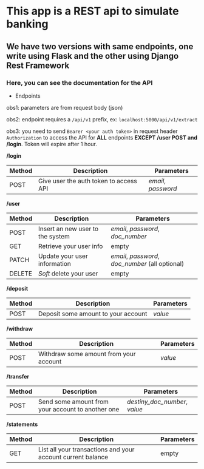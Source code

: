 # This app is a REST api to simulate banking
## We have two versions with same endpoints, one write using Flask and the other using Django Rest Framework

### Here, you can see the documentation for the API

*  Endpoints

obs1: parameters are from request body (json)

obs2: endpoint requires a `/api/v1` prefix, ex: `localhost:5000/api/v1/extract`

obs3: you need to send `Bearer <your auth token>` in request header `Authorization` to access the API for **ALL** endpoints **EXCEPT /user POST and /login**. Token will expire after 1 hour.

**/login**

| Method |     Description             |  Parameters  |
| ------ | --------------------------- | ------------ |
|  POST  |  Give user the auth token to access API   | *email*, *password* |


**/user**

| Method |     Description             |  Parameters  |
| ------ | --------------------------- | ------------ |
| POST   |  Insert an new user to the system  | *email*, *password*, *doc_number*  |
| GET    |  Retrieve your user info  | empty  |
| PATCH  |  Update your user information  |  *email*, *password*, *doc_number*  (all optional)  |
| DELETE |  *Soft* delete your user | empty  |


**/deposit**

| Method |     Description             |  Parameters  |
| ------ | --------------------------- | ------------ |
|  POST  | Deposit some amount to your account   |  *value*   |


**/withdraw**

| Method |     Description             |  Parameters  |
| ------ | --------------------------- | ------------ |
|  POST  | Withdraw some amount from your account   |  *value*   |


**/transfer**

| Method |     Description             |  Parameters  |
| ------ | --------------------------- | ------------ |
|  POST  | Send some amount from your account to another one  |  *destiny_doc_number*, *value*   |


**/statements**

| Method |     Description             |  Parameters  |
| ------ | --------------------------- | ------------ |
|  GET   |  List all your transactions and your account current balance  |  empty   |


